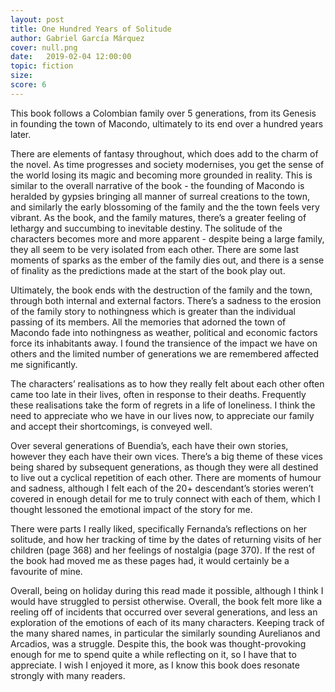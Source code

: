 ```yaml
---
layout: post
title: One Hundred Years of Solitude
author: Gabriel García Márquez
cover: null.png
date:   2019-02-04 12:00:00
topic: fiction
size: 
score: 6
---
```


This book follows a Colombian family over 5 generations, from its Genesis in founding the town of Macondo, ultimately to its end over a hundred years later.

There are elements of fantasy throughout, which does add to the charm of the novel. As time progresses and society modernises, you get the sense of the world losing its magic and becoming more grounded in reality. This is similar to the overall narrative of the book - the founding of Macondo is heralded by gypsies bringing all manner of  surreal creations to the town, and similarly the early blossoming of the family and the the town feels very vibrant. As the book, and the family matures, there’s a greater feeling of lethargy and succumbing to inevitable destiny. The solitude of the characters becomes more and more apparent - despite being a large family, they all seem to be very isolated from each other. There are some last moments of sparks as the ember of the family dies out, and there is a sense of finality as the predictions made at the start of the book play out. 

Ultimately, the book ends with the destruction of the family and the town, through both internal and external factors. There’s a sadness to the erosion of the family story to nothingness which is greater than the individual passing of its members. All the memories that adorned the town of Macondo fade into nothingness as weather, political and economic factors force its inhabitants away. I found the transience of the impact we have on others and the limited number of generations we are remembered affected me significantly. 

The characters’ realisations as to how they really felt about each other often came too late in their lives, often in response to their deaths. Frequently these realisations take the form of regrets in a life of loneliness. I think the need to appreciate who we have in our lives now, to appreciate our family and accept their shortcomings, is conveyed well.

Over several generations of Buendia’s, each have their own stories, however they each have their own vices. There’s a big theme of these vices being shared by subsequent generations, as though they were all destined to live out a cyclical repetition of each other. There are moments of humour and sadness, although I felt each of the 20+ descendant’s stories weren’t covered in enough detail for me to truly connect with each of them, which I thought lessoned the emotional impact of the story for me.

There were parts I really liked, specifically Fernanda’s reflections on her solitude, and how her tracking of time by the dates of returning visits of her children (page 368) and her feelings of nostalgia (page 370). If the rest of the book had moved me as these pages had, it would certainly be a favourite of mine.

Overall, being on holiday during this read made it possible, although I think I would have struggled to persist otherwise. Overall, the book felt more like a reeling off of incidents that occurred over several generations, and less an exploration of the emotions of each of its many characters. Keeping track of the many shared names, in particular the similarly sounding Aurelianos and Arcadios, was a struggle. Despite this, the book was thought-provoking enough for me to spend quite a while reflecting on it, so I have that to appreciate. I wish I enjoyed it more, as I know this book does resonate strongly with many readers.